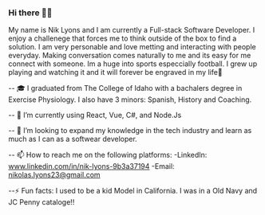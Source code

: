 ### Hi there 💪🏾


My name is Nik Lyons and I am currently a Full-stack Software Developer. I enjoy a challenege that forces me to think outside of the box to find a solution. I am very personable and love metting and interacting with people everyday. Making conversation comes naturally to me and its easy for me connect with someone. Im a huge into sports especcially football. I grew up playing and watching it and it will forever be engraved in my life🏈

-- 🎓  I graduated from The College of Idaho with a bachalers degree in Exercise Physiology. I also have 3 minors: Spanish, History and Coaching.

-- 🌱 I’m currently using React, Vue, C#, and Node.Js

-- 👯 I’m looking to expand my knowledge in the tech industry and learn as much as I can as a softwear developer.

-- 📫 How to reach me on the following platforms: 
-LinkedIn: www.linkedin.com/in/nik-lyons-9b3a37194
-Email: nikolas.lyons23@gmail.com

--⚡️ Fun facts: I used to be a kid Model in California. I was in a Old Navy and JC Penny cataloge!!
